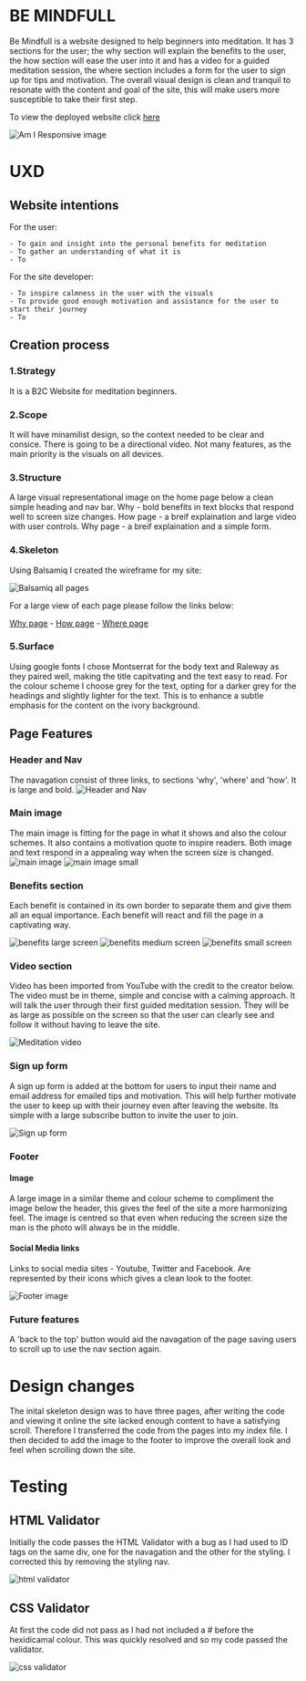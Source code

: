 # **BE MINDFULL**

Be Mindfull is a website designed to help beginners into meditation. It has 3 sections for the user; the why section will explain the benefits to the user, the how section will ease the user into it and has a video for a guided meditation session, the where section includes a form for the user to sign up for tips and motivation. The overall visual design is clean and tranquil to resonate with the content and goal of the site, this will make users more susceptible to take their first step.

To view the deployed website click [here](https://debbie-herridge.github.io/mindfull-meditation/index.html)

![Am I Responsive image](/assets/images/am-i-responsive.png)

# UXD

## Website intentions

For the user:
```
- To gain and insight into the personal benefits for meditation
- To gather an understanding of what it is
- To 
```

For the site developer:
```
- To inspire calmness in the user with the visuals
- To provide good enough motivation and assistance for the user to start their journey
- To
```

## Creation process

### 1.Strategy
It is a B2C Website for meditation beginners.

### 2.Scope
It will have minamilist design, so the context needed to be clear and consice. 
There is going to be a directional video.
Not many features, as the main priority is the visuals on all devices.

### 3.Structure
A large visual representational image on the home page below a clean simple heading and nav bar.
Why - bold benefits in text blocks that respond well to screen size changes.
How page - a breif explaination and large video with user controls.
Why page - a breif explaination and a simple form.

### 4.Skeleton

Using Balsamiq I created the wireframe for my site:

![Balsamiq all pages](/assets/images/balsamiq-all-pages.png)

For a large view of each page please follow the links below:

[Why page](https://github.com/debbie-herridge/mindfull-meditation/blob/main/assets/images/balsamiq-page-one.png) -
[How page](https://github.com/debbie-herridge/mindfull-meditation/blob/main/assets/images/balsamiq-page-two.png) - 
[Where page](https://github.com/debbie-herridge/mindfull-meditation/blob/main/assets/images/balsamiq-page-three.png)

### 5.Surface

Using google fonts I chose Montserrat for the body text and Raleway as they paired well, making the title capitvating and the text easy to read.
For the colour scheme I choose grey for the text, opting for a darker grey for the headings and slightly lighter for the text. This is to enhance a subtle emphasis for the content on the ivory background.

## Page Features 

### Header and Nav
The navagation consist of three links, to sections 'why', 'where' and 'how'. It is large and bold.
![Header and Nav](/assets/images/header-nav-screenshot.png)

### Main image
The main image is fitting for the page in what it shows and also the colour schemes. It also contains a motivation quote to inspire readers. Both image and text respond in a appealing way when the screen size is changed.
![main image](/assets/images/Main-image.png)
![main image small](/assets/images/main-image-small%20screen.png)

### Benefits section
Each benefit is contained in its own border to separate them and give them all an equal importance. Each benefit will react and fill the page in a captivating way.

![benefits large screen](/assets/images/responsive-benefits-screenshot-3.png)
![benefits medium screen](/assets/images/responsive-benefits-screenshot-2.png)
![benefits small screen](/assets/images/responsive-benefits-screenshot-1.png)

### Video section
Video has been imported from YouTube with the credit to the creator below. The video must be in theme, simple and concise with a calming approach. It will talk the user through their first guided meditation session. They will be as large as possible on the screen so that the user can clearly see and follow it without having to leave the site.  

![Meditation video](/assets/images/video-screenshot.png)

### Sign up form
A sign up form is added at the bottom for users to input their name and email address for emailed tips and motivation. This will help further motivate the user to keep up with their journey even after leaving the website. Its simple with a large subscribe button to invite the user to join.

![Sign up form](/assets/images/form-screenshot.png)

### Footer

#### Image
A large image in a similar theme and colour scheme to compliment the image below the header, this gives the feel of the site a more harmonizing feel. The image is centred so that even when reducing the screen size the man is the photo will always be in the middle.

#### Social Media links
Links to social media sites - Youtube, Twitter and Facebook. Are represented by their icons which gives a clean look to the footer.

![Footer image](/assets/images/footer-screenshot.png)

### Future features
A 'back to the top' button would aid the navagation of the page saving users to scroll up to use the nav section again.

# Design changes 
The inital skeleton design was to have three pages, after writing the code and viewing it online the site lacked enough content to have a satisfying scroll. Therefore I transferred the code from the pages into my index file. I then decided to add the image to the footer to improve the overall look and feel when scrolling down the site.

# Testing

## HTML Validator 
Initially the code passes the HTML Validator with a bug as I had used to ID tags on the same div, one for the navagation and the other for the styling. I corrected this by removing the styling nav.

![html validator](/assets/images/html-validator.png)

## CSS Validator
At first the code did not pass as I had not included a # before the hexidicamal colour. This was quickly resolved and so my code passed the validator.

![css validator](/assets/images/css-validator.png)

